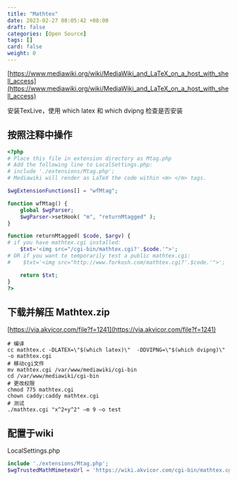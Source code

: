 ```yaml
---
title: "Mathtex"
date: 2023-02-27 08:05:42 +08:00
draft: false
categories: [Open Source]
tags: []
card: false
weight: 0
---
```


[https://www.mediawiki.org/wiki/MediaWiki_and_LaTeX_on_a_host_with_shell_access](https://www.mediawiki.org/wiki/MediaWiki_and_LaTeX_on_a_host_with_shell_access)

安装TexLive，使用 which latex 和 which dvipng 检查是否安装

## 按照注释中操作

```php
<?php
# Place this file in extension directory as Mtag.php
# Add the following line to LocalSettings.php:
# include './extensions/Mtag.php';
# Mediawiki will render as LaTeX the code within <m> </m> tags.

$wgExtensionFunctions[] = "wfMtag";

function wfMtag() {
    global $wgParser;
    $wgParser->setHook( "m", "returnMtagged" );
}

function returnMtagged( $code, $argv) {
# if you have mathtex.cgi installed:
    $txt='<img src="/cgi-bin/mathtex.cgi?'.$code.'">';
# OR if you want to temporarily test a public mathtex.cgi:
#    $txt='<img src="http://www.forkosh.com/mathtex.cgi?'.$code.'">';

    return $txt;
}
?>
```

## 下载并解压 Mathtex.zip

[https://via.akvicor.com/file?f=1241](https://via.akvicor.com/file?f=1241)

```shell
# 编译
cc mathtex.c -DLATEX=\"$(which latex)\"  -DDVIPNG=\"$(which dvipng)\" -o mathtex.cgi
# 移动cgi文件
mv mathtex.cgi /var/www/mediawiki/cgi-bin
cd /var/www/mediawiki/cgi-bin
# 更改权限
chmod 775 mathtex.cgi
chown caddy:caddy mathtex.cgi
# 测试
./mathtex.cgi "x^2+y^2" –m 9 –o test
```

## 配置于wiki

LocalSettings.php

```php
include './extensions/Mtag.php';
$wgTrustedMathMimetexUrl = 'https://wiki.akvicor.com/cgi-bin/mathtex.cgi?';
```

